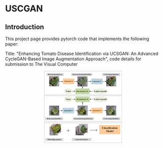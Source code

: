 # USCGAN
## Introduction
This project page provides pytorch code that implements the following paper:

Title: "Enhancing Tomato Disease Identification via UCSGAN: An Advanced CycleGAN-Based Image Augmentation Approach",
code details for submission to The Visual Computer

<img src="https://github.com/YqingZhou/USCGAN/blob/main/model/uscgan.png" width="50%" style="display: block; margin: 0 auto;"  alt="居中图片">
